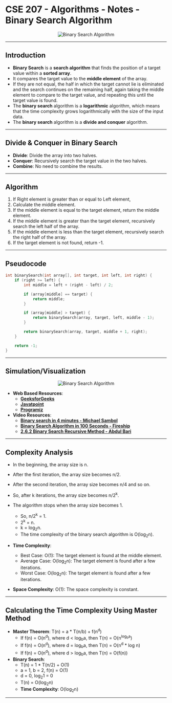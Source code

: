 # **CSE 207 - Algorithms - Notes - Binary Search Algorithm**

<p align="center">
    <img src="https://upload.wikimedia.org/wikipedia/commons/9/9c/Optimal-binary-search-tree-from-sorted-array.gif" alt="Binary Search Algorithm"/>
</p>

---

## **Introduction**

- **Binary Search** is a **search algorithm** that finds the position of a target value within a **sorted array**.
- It compares the target value to the **middle element** of the array.
- If they are not equal, the half in which the target cannot lie is eliminated and the search continues on the remaining half, again taking the middle element to compare to the target value, and repeating this until the target value is found.
- The **binary search** algorithm is a **logarithmic** algorithm, which means that the time complexity grows logarithmically with the size of the input data.
- The **binary search** algorithm is a **divide and conquer** algorithm.

---

## **Divide & Conquer in Binary Search**

- **Divide**: Divide the array into two halves.
- **Conquer**: Recursively search the target value in the two halves.
- **Combine**: No need to combine the results.

---

## **Algorithm**

1. If Right element is greater than or equal to Left element,
2. Calculate the middle element.
3. If the middle element is equal to the target element, return the middle element.
4. If the middle element is greater than the target element, recursively search the left half of the array.
5. If the middle element is less than the target element, recursively search the right half of the array.
6. If the target element is not found, return -1.

---

## **Pseudocode**

```cpp
int binarySearch(int array[], int target, int left, int right) {
    if (right >= left) {
        int middle = left + (right - left) / 2;

        if (array[middle] == target) {
            return middle;
        }

        if (array[middle] > target) {
            return binarySearch(array, target, left, middle - 1);
        }

        return binarySearch(array, target, middle + 1, right);
    }

    return -1;
}
```

---

## **Simulation/Visualization**

<p align="center">
    <img src="https://upload.wikimedia.org/wikipedia/commons/c/c1/Binary-search-work.gif" alt="Binary Search Algorithm"/>
</p>

- **Web Based Resources**:
  - [**GeeksforGeeks**](https://www.geeksforgeeks.org/binary-search/)
  - [**Javatpoint**](https://www.javatpoint.com/binary-search)
  - [**Programiz**](https://www.programiz.com/dsa/binary-search)
- **Video Resources**:
  - [**Binary search in 4 minutes - Michael Sambol**](https://www.youtube.com/watch?v=fDKIpRe8GW4)
  - [**Binary Search Algorithm in 100 Seconds - Fireship**](https://www.youtube.com/watch?v=MFhxShGxHWc)
  - [**2.6.2 Binary Search Recursive Method - Abdul Bari**](https://www.youtube.com/watch?v=uEUXGcc2VXM)

---

## **Complexity Analysis**

- In the beginning, the array size is n.
- After the first iteration, the array size becomes n/2.
- After the second iteration, the array size becomes n/4 and so on.
- So, after k iterations, the array size becomes n/2<sup>k</sup>.
- The algorithm stops when the array size becomes 1.
  - So, n/2<sup>k</sup> = 1.
  - 2<sup>k</sup> = n.
  - k = log<sub>2</sub>n.
  - The time complexity of the binary search algorithm is O(log<sub>2</sub>n).

- **Time Complexity**:
  - Best Case: O(1): The target element is found at the middle element.
  - Average Case: O(log<sub>2</sub>n): The target element is found after a few iterations.
  - Worst Case: O(log<sub>2</sub>n): The target element is found after a few iterations.
- **Space Complexity**: O(1): The space complexity is constant.

---

## **Calculating the Time Complexity Using Master Method**

- **Master Theorem**: T(n) = a * T(n/b) + f(n<sup>d</sup>)
  - If f(n) = O(n<sup>d</sup>), where d < log<sub>b</sub>a, then T(n) = O(n<sup>log<sub>b</sub>a</sup>)
  - If f(n) = O(n<sup>d</sup>), where d = log<sub>b</sub>a, then T(n) = O(n<sup>d</sup> * log n)
  - If f(n) = O(n<sup>d</sup>), where d > log<sub>b</sub>a, then T(n) = O(f(n))
- **Binary Search**:
  - T(n) = 1 * T(n/2) + O(1)
  - a = 1, b = 2, f(n) = O(1)
  - d = 0, log<sub>2</sub>1 = 0
  - T(n) = O(log<sub>2</sub>n)
  - **Time Complexity**: O(log<sub>2</sub>n)

---
